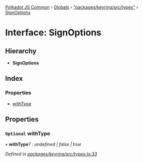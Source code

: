 [Polkadot JS Common](../README.md) › [Globals](../globals.md) › ["packages/keyring/src/types"](../modules/_packages_keyring_src_types_.md) › [SignOptions](_packages_keyring_src_types_.signoptions.md)

# Interface: SignOptions

## Hierarchy

* **SignOptions**

## Index

### Properties

* [withType](_packages_keyring_src_types_.signoptions.md#optional-withtype)

## Properties

### `Optional` withType

• **withType**? : *undefined | false | true*

*Defined in [packages/keyring/src/types.ts:33](https://github.com/polkadot-js/common/blob/37d1bcb6e/packages/keyring/src/types.ts#L33)*
